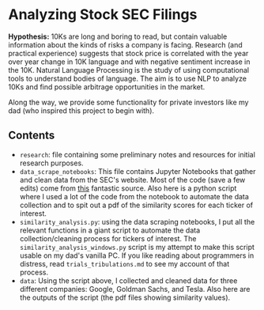 # Analyzing Stock SEC Filings

**Hypothesis:** 10Ks are long and boring to read, but contain valuable information about the kinds of risks a company is facing. Research (and practical experience) suggests that stock price is correlated with the year over year change in 10K language and with negative sentiment increase in the 10K. Natural Language Processing is the study of using computational tools to understand bodies of language. The aim is to use NLP to analyze 10Ks and find possible arbitrage opportunities in the market. 

Along the way, we provide some functionality for private investors like my dad (who inspired this project to begin with).

## Contents 
- ```research```: file containing some preliminary notes and resources for initial research purposes.
- ```data_scrape_notebooks```: This file contains Jupyter Notebooks that gather and clean data from the SEC's website. Most of the code (save a few edits) come from [this](https://www.quantopian.com/posts/scraping-10-ks-and-10-qs-for-alpha) fantastic source. Also here is a python script where I used a lot of the code from the notebook to automate the data collection and to spit out a pdf of the similarity scores for each ticker of interest. 
- ```similarity_analysis.py```: using the data scraping notebooks, I put all the relevant functions in a giant script to automate the data collection/cleaning process for tickers of interest. The ```similarity_analysis_windows.py``` script is my attempt to make this script usable on my dad's vanilla PC. If you like reading about programmers in distress, read ```trials_tribulations.md``` to see my account of that process. 
- ```data```: Using the script above, I collected and cleaned data for three different companies: Google, Goldman Sachs, and Tesla. Also here are the outputs of the script (the pdf files showing similarity values). 

  
